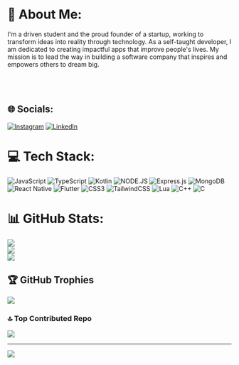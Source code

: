 # 💫 About Me:
I'm a driven student and the proud founder of a startup, working to transform ideas into reality through technology. As a self-taught developer, I am dedicated to creating impactful apps that improve people's lives. My mission is to lead the way in building a software company that inspires and empowers others to dream big.<br><br><br><br>


## 🌐 Socials:
[![Instagram](https://img.shields.io/badge/Instagram-%23E4405F.svg?logo=Instagram&logoColor=white)](https://instagram.com/sonet_ad) [![LinkedIn](https://img.shields.io/badge/LinkedIn-%230077B5.svg?logo=linkedin&logoColor=white)](https://linkedin.com/in/sonetad) 

# 💻 Tech Stack:
![JavaScript](https://img.shields.io/badge/javascript-%23323330.svg?style=for-the-badge&logo=javascript&logoColor=%23F7DF1E) ![TypeScript](https://img.shields.io/badge/typescript-%23007ACC.svg?style=for-the-badge&logo=typescript&logoColor=white) ![Kotlin](https://img.shields.io/badge/kotlin-%237F52FF.svg?style=for-the-badge&logo=kotlin&logoColor=white) ![NODE.JS](https://img.shields.io/badge/NODE.JS-00A95C?style=for-the-badge&logo=NODE.JS&logoColor=white) ![Express.js](https://img.shields.io/badge/express.js-%23404d59.svg?style=for-the-badge&logo=express&logoColor=%2361DAFB) ![MongoDB](https://img.shields.io/badge/MongoDB-%234ea94b.svg?style=for-the-badge&logo=mongodb&logoColor=white) ![React Native](https://img.shields.io/badge/react_native-%2320232a.svg?style=for-the-badge&logo=react&logoColor=%2361DAFB) ![Flutter](https://img.shields.io/badge/Flutter-%2302569B.svg?style=for-the-badge&logo=Flutter&logoColor=white) ![CSS3](https://img.shields.io/badge/css3-%231572B6.svg?style=for-the-badge&logo=css3&logoColor=white) ![TailwindCSS](https://img.shields.io/badge/tailwindcss-%2338B2AC.svg?style=for-the-badge&logo=tailwind-css&logoColor=white) ![Lua](https://img.shields.io/badge/lua-%232C2D72.svg?style=for-the-badge&logo=lua&logoColor=white) ![C++](https://img.shields.io/badge/c++-%2300599C.svg?style=for-the-badge&logo=c%2B%2B&logoColor=white) ![C](https://img.shields.io/badge/c-%2300599C.svg?style=for-the-badge&logo=c&logoColor=white)
# 📊 GitHub Stats:
![](https://github-readme-stats.vercel.app/api?username=sonetad&theme=dark&hide_border=false&include_all_commits=true&count_private=true)<br/>
![](https://github-readme-streak-stats.herokuapp.com/?user=sonetad&theme=dark&hide_border=false)<br/>
![](https://github-readme-stats.vercel.app/api/top-langs/?username=sonetad&theme=dark&hide_border=false&include_all_commits=true&count_private=true&layout=compact)

## 🏆 GitHub Trophies
![](https://github-profile-trophy.vercel.app/?username=sonetad&theme=radical&no-frame=false&no-bg=false&margin-w=4)

### 🔝 Top Contributed Repo
![](https://github-contributor-stats.vercel.app/api?username=sonetad&limit=5&theme=dark&combine_all_yearly_contributions=true)

---
[![](https://visitcount.itsvg.in/api?id=sonetad&icon=0&color=0)](https://visitcount.itsvg.in)

<!-- Proudly created with GPRM ( https://gprm.itsvg.in ) -->
